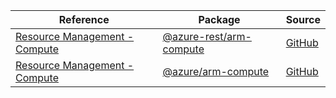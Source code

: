 | Reference | Package | Source |
|---|---|---|
|[Resource Management - Compute](arm-compute-rest-readme.md)|[@azure-rest/arm-compute](https://www.npmjs.com/package/@azure-rest/arm-compute)|[GitHub](https://github.com/Azure/azure-sdk-for-js/blob/main/sdk/compute/arm-compute-rest)|
|[Resource Management - Compute](arm-compute-readme.md)|[@azure/arm-compute](https://www.npmjs.com/package/@azure/arm-compute)|[GitHub](https://github.com/Azure/azure-sdk-for-js/blob/main/sdk/compute/arm-compute)|
